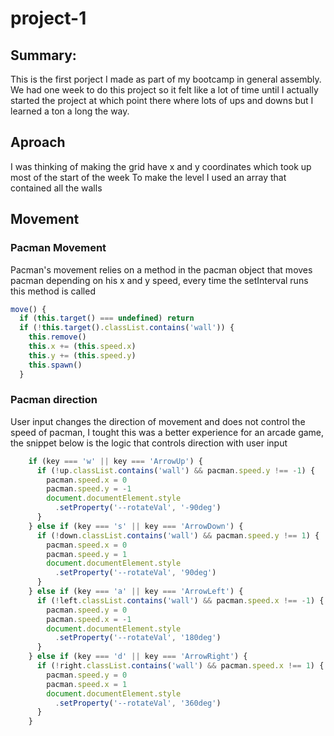 # project-1


## Summary:
This is the first porject I made as part of my bootcamp in general assembly. We had one week to do this project so it felt like a lot of time until I actually started the project at which point there where lots of ups and downs but I learned a ton a long the way. 

## Aproach 
I was thinking of making the grid have x and y coordinates which took up most of the start of the week
To make the level I used an array that contained all the walls

## Movement
### Pacman Movement
Pacman's movement relies on a method in the pacman object that moves pacman depending on his x and y speed, every time the setInterval runs this method is called
```javascript
move() {
  if (this.target() === undefined) return
  if (!this.target().classList.contains('wall')) {
    this.remove()
    this.x += (this.speed.x)
    this.y += (this.speed.y)
    this.spawn()
  }
```
### Pacman direction
User input changes the direction of movement and does not control the speed of pacman, I tought this was a better experience for an arcade game, the snippet below is the logic that controls direction with user input
```javascript
    if (key === 'w' || key === 'ArrowUp') {
      if (!up.classList.contains('wall') && pacman.speed.y !== -1) {
        pacman.speed.x = 0
        pacman.speed.y = -1
        document.documentElement.style
          .setProperty('--rotateVal', '-90deg')
      }
    } else if (key === 's' || key === 'ArrowDown') {
      if (!down.classList.contains('wall') && pacman.speed.y !== 1) {
        pacman.speed.x = 0
        pacman.speed.y = 1
        document.documentElement.style
          .setProperty('--rotateVal', '90deg')
      }
    } else if (key === 'a' || key === 'ArrowLeft') {
      if (!left.classList.contains('wall') && pacman.speed.x !== -1) {
        pacman.speed.y = 0
        pacman.speed.x = -1
        document.documentElement.style
          .setProperty('--rotateVal', '180deg')
      }
    } else if (key === 'd' || key === 'ArrowRight') {
      if (!right.classList.contains('wall') && pacman.speed.x !== 1) {
        pacman.speed.y = 0
        pacman.speed.x = 1
        document.documentElement.style
          .setProperty('--rotateVal', '360deg')
      }
    }
```